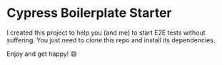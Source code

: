 # Cypress Boilerplate Starter

I created this project to help you (and me) to start E2E tests without suffering. You just need to clone this repo and install its dependencies.

Enjoy and get happy! 😄